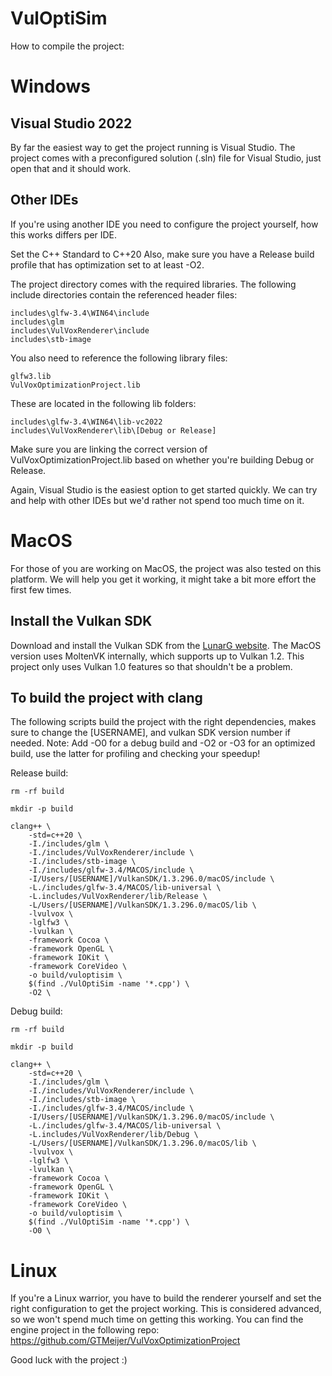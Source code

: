 # VulOptiSim

How to compile the project:

# Windows

## Visual Studio 2022
By far the easiest way to get the project running is Visual Studio.
The project comes with a preconfigured solution (.sln) file for Visual Studio, just open that and it should work.

## Other IDEs
If you're using another IDE you need to configure the project yourself, how this works differs per IDE.


Set the C++ Standard to C++20
Also, make sure you have a Release build profile that has optimization set to at least -O2.

The project directory comes with the required libraries.
The following include directories contain the referenced header files:

```
includes\glfw-3.4\WIN64\include
includes\glm
includes\VulVoxRenderer\include
includes\stb-image
```

You also need to reference the following library files:

```
glfw3.lib
VulVoxOptimizationProject.lib
```

These are located in the following lib folders:

```
includes\glfw-3.4\WIN64\lib-vc2022
includes\VulVoxRenderer\lib\[Debug or Release]
```
Make sure you are linking the correct version of VulVoxOptimizationProject.lib based on whether you're building Debug or Release.

Again, Visual Studio is the easiest option to get started quickly. We can try and help with other IDEs but we'd rather not spend too much time on it.

# MacOS

For those of you are working on MacOS, the project was also tested on this platform.
We will help you get it working, it might take a bit more effort the first few times.

## Install the Vulkan SDK
Download and install the Vulkan SDK from the [LunarG website](https://vulkan.lunarg.com/).
The MacOS version uses MoltenVK internally, which supports up to Vulkan 1.2. This project only uses Vulkan 1.0 features so that shouldn't be a problem.

## To build the project with clang

The following scripts build the project with the right dependencies, makes sure to change the [USERNAME], and vulkan SDK version number if needed.
Note: Add -O0 for a debug build and -O2 or -O3 for an optimized build, use the latter for profiling and checking your speedup!

Release build:
```
rm -rf build

mkdir -p build

clang++ \
    -std=c++20 \
    -I./includes/glm \
    -I./includes/VulVoxRenderer/include \
    -I./includes/stb-image \
    -I./includes/glfw-3.4/MACOS/include \
    -I/Users/[USERNAME]/VulkanSDK/1.3.296.0/macOS/include \
    -L./includes/glfw-3.4/MACOS/lib-universal \
    -L.includes/VulVoxRenderer/lib/Release \
    -L/Users/[USERNAME]/VulkanSDK/1.3.296.0/macOS/lib \
    -lvulvox \
    -lglfw3 \
    -lvulkan \
    -framework Cocoa \
    -framework OpenGL \
    -framework IOKit \
    -framework CoreVideo \
    -o build/vuloptisim \
    $(find ./VulOptiSim -name '*.cpp') \
    -O2 \

```

Debug build:
```
rm -rf build

mkdir -p build

clang++ \
    -std=c++20 \
    -I./includes/glm \
    -I./includes/VulVoxRenderer/include \
    -I./includes/stb-image \
    -I./includes/glfw-3.4/MACOS/include \
    -I/Users/[USERNAME]/VulkanSDK/1.3.296.0/macOS/include \
    -L./includes/glfw-3.4/MACOS/lib-universal \
    -L.includes/VulVoxRenderer/lib/Debug \
    -L/Users/[USERNAME]/VulkanSDK/1.3.296.0/macOS/lib \
    -lvulvox \
    -lglfw3 \
    -lvulkan \
    -framework Cocoa \
    -framework OpenGL \
    -framework IOKit \
    -framework CoreVideo \
    -o build/vuloptisim \
    $(find ./VulOptiSim -name '*.cpp') \
    -O0 \

```

# Linux

If you're a Linux warrior, you have to build the renderer yourself and set the right configuration to get the project working.
This is considered advanced, so we won't spend much time on getting this working.
You can find the engine project in the following repo: https://github.com/GTMeijer/VulVoxOptimizationProject

Good luck with the project :)
